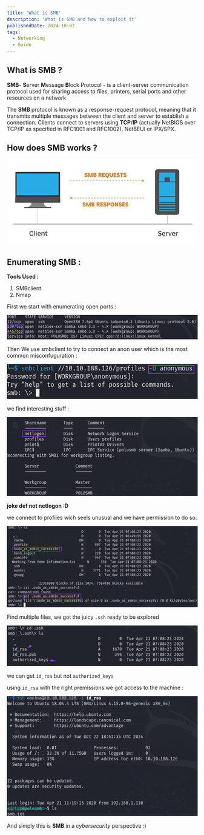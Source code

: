 ```yaml
---
title: 'What is SMB'
description: 'What is SMB and how to exploit it'
publishedDate: 2024-10-02
tags:
  - Networking
  - Guide
---
```


## What is **SMB** ?

**SMB**- **S**erver **M**essage **B**lock Protocol - is a client-server communication protocol used for sharing access to files, printers, serial ports and other resources on a network

The **SMB** protocol is known as a response-request protocol, meaning that it transmits multiple messages between the client and server to establish a connection. Clients connect to servers using **TCP**/**IP** (actually NetBIOS over TCP/IP as specified in RFC1001 and RFC1002), NetBEUI or IPX/SPX.

## How does **SMB** works ?

![](assets/1.png)

## Enumerating **SMB :**

**Tools Used :**

1. SMBclient
2. Nmap

First we start with enumerating open ports :

![](assets/2.png)

Then We use smbclient to try to connect an anon user which is the most common misconfuguration :

![](assets/5.png)

we find interesting stuff :

![](assets/3.png)

**joke def not netlogon :D**

we connect to profiles wich seels unusual and we have permission to do so:

![](assets/4.png)

Find multiple files, we got the juicy `.ssh` ready to be explored

![](assets/9.png)

we can get `id_rsa` but not `authorized_keys`

using `id_rsa` with the right premissions we got access to the machine :

![](assets/6.png)

And simply this is **SMB** in a _cybersecurity_ perspective :)
